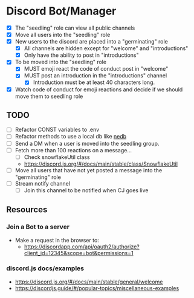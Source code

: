 # Discord Bot/Manager

* [x] The "seedling" role can view all public channels
* [x] Move all users into the "seedling" role
* [x] New users to the discord are placed into a "germinating" role
  * [x] All channels are hidden except for "welcome" and "introductions"
  * [x] Only have the ability to post in "introductions"
* [x] To be moved into the "seedling" role
  * [x] MUST emoji react the code of conduct post in "welcome"
  * [x] MUST post an introduction in the "introductions" channel
    * [x] Introduction must be at least 40 characters long.
* [x] Watch code of conduct for emoji reactions and decide if we should move them to seedling role

## TODO
* [ ] Refactor CONST variables to .env
* [ ] Refactor methods to use a local db like [nedb](https://github.com/louischatriot/nedb/)
* [ ] Send a DM when a user is moved into the seedling group.
* [ ] Fetch more than 100 reactions on a message...
  * [ ] Check snowflakeUtil class
  * https://discord.js.org/#/docs/main/stable/class/SnowflakeUtil
* [ ] Move all users that have not yet posted a message into the "germinating" role
* [ ] Stream notify channel
  * [ ] Join this channel to be notified when CJ goes live

## Resources

### Join a Bot to a server

* Make a request in the browser to:
  * https://discordapp.com/api/oauth2/authorize?client_id=12345&scope=bot&permissions=1

### discord.js docs/examples

* https://discord.js.org/#/docs/main/stable/general/welcome
* https://discordjs.guide/#/popular-topics/miscellaneous-examples